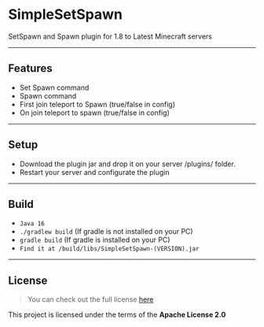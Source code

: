 SimpleSetSpawn
============

SetSpawn and Spawn plugin for 1.8 to Latest Minecraft servers

---

## Features
- Set Spawn command
- Spawn command
- First join teleport to Spawn (true/false in config)
- On join teleport to spawn (true/false in config)

---

## Setup
- Download the plugin jar and drop it on your server /plugins/ folder.
- Restart your server and configurate the plugin

---

## Build
- `Java 16`
- `./gradlew build` (If gradle is not installed on your PC)
- `gradle build` (If gradle is installed on your PC)
- `Find it at /build/libs/SimpleSetSpawn-(VERSION).jar`

---

## License
>You can check out the full license [here](https://github.com/Stars-Development/SimpleSetSpawn/blob/main/LICENSE)

This project is licensed under the terms of the **Apache License 2.0**
